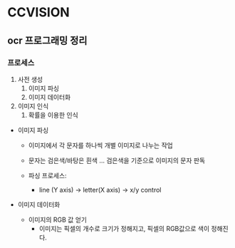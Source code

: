 # CCVISION

## ocr 프로그래밍 정리

### 프로세스

1. 사전 생성
   1. 이미지 파싱
   2. 이미지 데이터화
2. 이미지 인식
   1. 확률을 이용한 인식



* 이미지 파싱

  * 이미지에서 각 문자를 하나씩 개별 이미지로 나누는 작업

  * 문자는 검은색/바탕은 흰색 ... 검은색을 기준으로 이미지의 문자 판독

  * 파싱 프로세스:

    * line (Y axis) -> letter(X axis) -> x/y control

      

* 이미지 데이터화
  * 이미지의 RGB 값 얻기
    * 이미지는 픽셀의 개수로 크기가 정해지고, 픽셀의 RGB값으로 색이 정해진다.